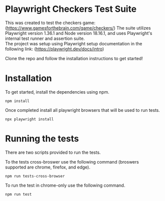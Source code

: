 # Playwright Checkers Test Suite
This was created to test the checkers game: (https://www.gamesforthebrain.com/game/checkers/) 
The suite utilizes Playwright version 1.36.1 and Node version 18.16.1, and uses Playwright's internal test runner and assertion suite.   
The project was setup using Playwright setup documentation in the following link: (https://playwright.dev/docs/intro)

Clone the repo and follow the installation instructions to get started!

# Installation
To get started, install the dependencies using npm.  
```
npm install
```
Once completed install all playwright browsers that will be used to run tests.  

```
npx playwright install
```
# Running the tests
There are two scripts provided to run the tests.  

To the tests cross-broswer use the following command (broswers supported are chrome, firefox, and edge).
```
npm run tests-cross-browser
```

To run the test in chrome-only use the following command.  
```
npm run test
```
